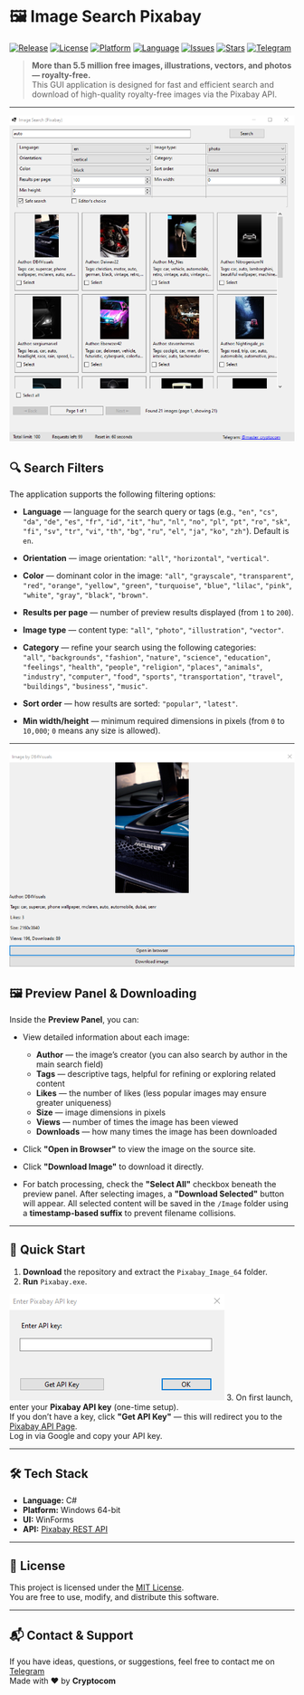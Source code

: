 # 🖼️ Image Search Pixabay

[![Release](https://img.shields.io/github/v/release/Master-Cryptocom/Pixabay_Image?label=release&logo=github)](https://github.com/Master-Cryptocom/Pixabay_Image/releases)
[![License](https://img.shields.io/github/license/Master-Cryptocom/Pixabay_Image?color=blue)](LICENSE)
[![Platform](https://img.shields.io/badge/platform-Windows%2064--bit-blue?logo=windows)]()
[![Language](https://img.shields.io/badge/made%20with-C%23-purple?logo=c-sharp)]()
[![Issues](https://img.shields.io/github/issues/Master-Cryptocom/Pixabay_Image?color=orange)](https://github.com/Master-Cryptocom/Pixabay_Image/issues)
[![Stars](https://img.shields.io/github/stars/Master-Cryptocom/Pixabay_Image?style=social)](https://github.com/Master-Cryptocom/Pixabay_Image/stargazers)
[![Telegram](https://img.shields.io/badge/Contact-Telegram-blue?logo=telegram)](https://t.me/master_cryptocom)

> **More than 5.5 million free images, illustrations, vectors, and photos — royalty-free.**  
> This GUI application is designed for fast and efficient search and download of high-quality royalty-free images via the Pixabay API.

---

![Main UI](Screenshots/1.png)

## 🔍 Search Filters

The application supports the following filtering options:

- **Language** — language for the search query or tags (e.g., `"en"`, `"cs"`, `"da"`, `"de"`, `"es"`, `"fr"`, `"id"`, `"it"`, `"hu"`, `"nl"`, `"no"`, `"pl"`, `"pt"`, `"ro"`, `"sk"`, `"fi"`, `"sv"`, `"tr"`, `"vi"`, `"th"`, `"bg"`, `"ru"`, `"el"`, `"ja"`, `"ko"`, `"zh"`). Default is `en`.

- **Orientation** — image orientation: `"all"`, `"horizontal"`, `"vertical"`.

- **Color** — dominant color in the image:
  `"all"`, `"grayscale"`, `"transparent"`, `"red"`, `"orange"`, `"yellow"`, `"green"`, `"turquoise"`, `"blue"`, `"lilac"`, `"pink"`, `"white"`, `"gray"`, `"black"`, `"brown"`.

- **Results per page** — number of preview results displayed (from `1` to `200`).

- **Image type** — content type: `"all"`, `"photo"`, `"illustration"`, `"vector"`.

- **Category** — refine your search using the following categories:  
  `"all"`, `"backgrounds"`, `"fashion"`, `"nature"`, `"science"`, `"education"`, `"feelings"`, `"health"`, `"people"`, `"religion"`, `"places"`, `"animals"`, `"industry"`, `"computer"`, `"food"`, `"sports"`, `"transportation"`, `"travel"`, `"buildings"`, `"business"`, `"music"`.

- **Sort order** — how results are sorted: `"popular"`, `"latest"`.

- **Min width/height** — minimum required dimensions in pixels (from `0` to `10,000`; `0` means any size is allowed).

---

![Preview Panel](Screenshots/2.png)

## 🖼️ Preview Panel & Downloading

Inside the **Preview Panel**, you can:

- View detailed information about each image:
  - **Author** — the image’s creator (you can also search by author in the main search field)
  - **Tags** — descriptive tags, helpful for refining or exploring related content
  - **Likes** — the number of likes (less popular images may ensure greater uniqueness)
  - **Size** — image dimensions in pixels
  - **Views** — number of times the image has been viewed
  - **Downloads** — how many times the image has been downloaded

- Click **"Open in Browser"** to view the image on the source site.

- Click **"Download Image"** to download it directly.

- For batch processing, check the **"Select All"** checkbox beneath the preview panel. After selecting images, a **"Download Selected"** button will appear. All selected content will be saved in the `/Image` folder using a **timestamp-based suffix** to prevent filename collisions.

---

## 🚀 Quick Start

1. **Download** the repository and extract the `Pixabay_Image_64` folder.  
2. **Run** `Pixabay.exe`.

![API](Screenshots/3.png)
3. On first launch, enter your **Pixabay API key** (one-time setup).  
   If you don’t have a key, click **"Get API Key"** — this will redirect you to the [Pixabay API Page](https://pixabay.com/api/docs/).  
   Log in via Google and copy your API key.

---

## 🛠️ Tech Stack

- **Language:** C#
- **Platform:** Windows 64-bit
- **UI:** WinForms
- **API:** [Pixabay REST API](https://pixabay.com/api/docs/)

---

## 📄 License

This project is licensed under the [MIT License](LICENSE).  
You are free to use, modify, and distribute this software.

---

## 📬 Contact & Support

If you have ideas, questions, or suggestions, feel free to contact me on [Telegram](https://t.me/master_cryptocom)  
Made with ❤️ by **Cryptocom**
